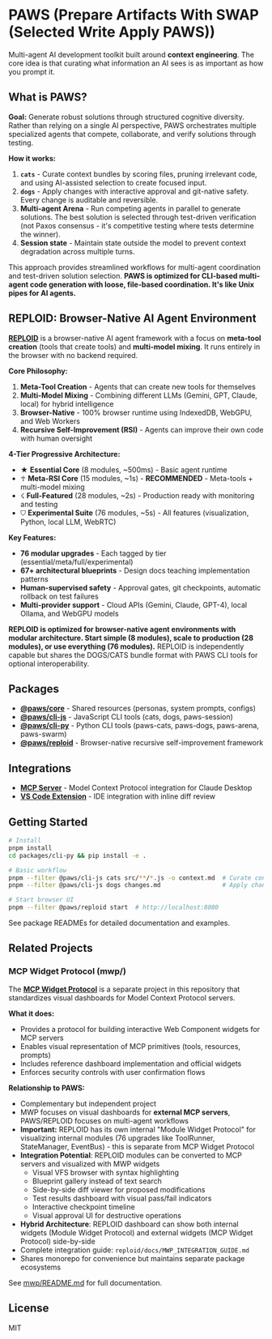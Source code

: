 # PAWS (Prepare Artifacts With SWAP (Selected Write Apply PAWS))

Multi-agent AI development toolkit built around **context engineering**. The core idea is that curating what information an AI sees is as important as how you prompt it.

## What is PAWS?

**Goal:** Generate robust solutions through structured cognitive diversity. Rather than relying on a single AI perspective, PAWS orchestrates multiple specialized agents that compete, collaborate, and verify solutions through testing.

**How it works:**
1. **`cats`** - Curate context bundles by scoring files, pruning irrelevant code, and using AI-assisted selection to create focused input.
2. **`dogs`** - Apply changes with interactive approval and git-native safety. Every change is auditable and reversible.
3. **Multi-agent Arena** - Run competing agents in parallel to generate solutions. The best solution is selected through test-driven verification (not Paxos consensus - it's competitive testing where tests determine the winner).
4. **Session state** - Maintain state outside the model to prevent context degradation across multiple turns.

This approach provides streamlined workflows for multi-agent coordination and test-driven solution selection. **PAWS is optimized for CLI-based multi-agent code generation with loose, file-based coordination. It's like Unix pipes for AI agents.**

## REPLOID: Browser-Native AI Agent Environment

**[REPLOID](reploid/README.md)** is a browser-native AI agent framework with a focus on **meta-tool creation** (tools that create tools) and **multi-model mixing**. It runs entirely in the browser with no backend required.

**Core Philosophy:**
1. **Meta-Tool Creation** - Agents that can create new tools for themselves
2. **Multi-Model Mixing** - Combining different LLMs (Gemini, GPT, Claude, local) for hybrid intelligence
3. **Browser-Native** - 100% browser runtime using IndexedDB, WebGPU, and Web Workers
4. **Recursive Self-Improvement (RSI)** - Agents can improve their own code with human oversight

**4-Tier Progressive Architecture:**
- ★ **Essential Core** (8 modules, ~500ms) - Basic agent runtime
- ☥ **Meta-RSI Core** (15 modules, ~1s) - **RECOMMENDED** - Meta-tools + multi-model mixing
- ☇ **Full-Featured** (28 modules, ~2s) - Production ready with monitoring and testing
- ⛉ **Experimental Suite** (76 modules, ~5s) - All features (visualization, Python, local LLM, WebRTC)

**Key Features:**
- **76 modular upgrades** - Each tagged by tier (essential/meta/full/experimental)
- **67+ architectural blueprints** - Design docs teaching implementation patterns
- **Human-supervised safety** - Approval gates, git checkpoints, automatic rollback on test failures
- **Multi-provider support** - Cloud APIs (Gemini, Claude, GPT-4), local Ollama, and WebGPU models

**REPLOID is optimized for browser-native agent environments with modular architecture. Start simple (8 modules), scale to production (28 modules), or use everything (76 modules).** REPLOID is independently capable but shares the DOGS/CATS bundle format with PAWS CLI tools for optional interoperability.

## Packages

- **[@paws/core](packages/core/README.md)** - Shared resources (personas, system prompts, configs)
- **[@paws/cli-js](packages/cli-js/README.md)** - JavaScript CLI tools (cats, dogs, paws-session)
- **[@paws/cli-py](packages/cli-py/README.md)** - Python CLI tools (paws-cats, paws-dogs, paws-arena, paws-swarm)
- **[@paws/reploid](reploid/README.md)** - Browser-native recursive self-improvement framework

## Integrations

- **[MCP Server](integrations/mcp/README.md)** - Model Context Protocol integration for Claude Desktop
- **[VS Code Extension](integrations/vscode/README.md)** - IDE integration with inline diff review

## Getting Started

```bash
# Install
pnpm install
cd packages/cli-py && pip install -e .

# Basic workflow
pnpm --filter @paws/cli-js cats src/**/*.js -o context.md  # Curate context
pnpm --filter @paws/cli-js dogs changes.md                 # Apply changes

# Start browser UI
pnpm --filter @paws/reploid start  # http://localhost:8080
```

See package READMEs for detailed documentation and examples.

## Related Projects

### MCP Widget Protocol (mwp/)

The **[MCP Widget Protocol](mwp/README.md)** is a separate project in this repository that standardizes visual dashboards for Model Context Protocol servers.

**What it does:**
- Provides a protocol for building interactive Web Component widgets for MCP servers
- Enables visual representation of MCP primitives (tools, resources, prompts)
- Includes reference dashboard implementation and official widgets
- Enforces security controls with user confirmation flows

**Relationship to PAWS:**
- Complementary but independent project
- MWP focuses on visual dashboards for **external MCP servers**, PAWS/REPLOID focuses on multi-agent workflows
- **Important:** REPLOID has its own internal "Module Widget Protocol" for visualizing internal modules (76 upgrades like ToolRunner, StateManager, EventBus) - this is separate from MCP Widget Protocol
- **Integration Potential**: REPLOID modules can be converted to MCP servers and visualized with MWP widgets
  - Visual VFS browser with syntax highlighting
  - Blueprint gallery instead of text search
  - Side-by-side diff viewer for proposed modifications
  - Test results dashboard with visual pass/fail indicators
  - Interactive checkpoint timeline
  - Visual approval UI for destructive operations
- **Hybrid Architecture**: REPLOID dashboard can show both internal widgets (Module Widget Protocol) and external widgets (MCP Widget Protocol) side-by-side
- Complete integration guide: `reploid/docs/MWP_INTEGRATION_GUIDE.md`
- Shares monorepo for convenience but maintains separate package ecosystems

See [mwp/README.md](mwp/README.md) for full documentation.

## License

MIT

